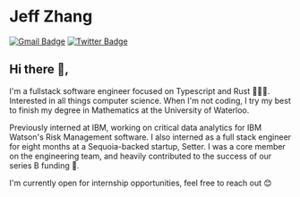 # Jeff Zhang
[![Gmail Badge](https://img.shields.io/badge/-zhang.jeffreyd@gmail.com-c14438?style=flat-square&logo=Gmail&logoColor=white&link=mailto:zhang.jeffreyd@gmail.com)](mailto:zhang.jeffreyd@gmail.com) [![Twitter Badge](https://img.shields.io/badge/-@jeffzh4ng-1ca0f1?style=flat-square&labelColor=1ca0f1&logo=twitter&logoColor=white&link=https://twitter.com/jeffzh4ng)](https://twitter.com/jeffzh4ng)

## Hi there 👋, 
I'm a fullstack software engineer focused on Typescript and Rust 👨🏻‍💻. Interested in all things computer science. When I'm not coding, I try my best to finish my degree in Mathematics at the University of Waterloo.

Previously interned at IBM, working on critical data analytics for IBM Watson's Risk Management software. I also interned as a full stack engineer for eight months at a Sequoia-backed startup, Setter. I was a core member on the engineering team, and heavily contributed to the success of our series B funding 💪.

I'm currently open for internship opportunities, feel free to reach out 😊
